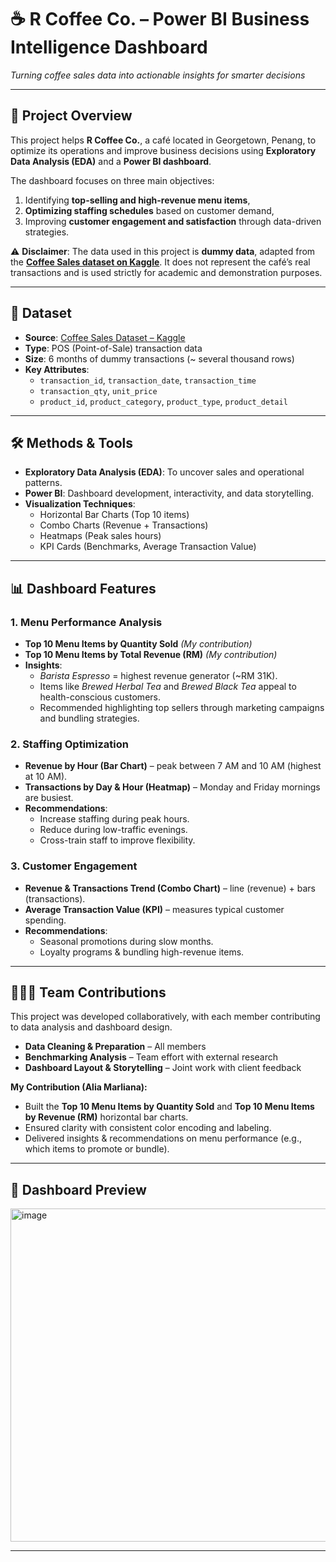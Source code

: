 # ☕ R Coffee Co. – Power BI Business Intelligence Dashboard  
*Turning coffee sales data into actionable insights for smarter decisions*  

---

## 📌 Project Overview  
This project helps **R Coffee Co.**, a café located in Georgetown, Penang, to optimize its operations and improve business decisions using **Exploratory Data Analysis (EDA)** and a **Power BI dashboard**.  

The dashboard focuses on three main objectives:  
1. Identifying **top-selling and high-revenue menu items**,  
2. **Optimizing staffing schedules** based on customer demand,  
3. Improving **customer engagement and satisfaction** through data-driven strategies.  

⚠️ **Disclaimer**: The data used in this project is **dummy data**, adapted from the **[Coffee Sales dataset on Kaggle](https://www.kaggle.com/datasets/ahmedabbas757/coffee-sales)**. It does not represent the café’s real transactions and is used strictly for academic and demonstration purposes.  

---

## 📂 Dataset
- **Source**: [Coffee Sales Dataset – Kaggle](https://www.kaggle.com/datasets/ahmedabbas757/coffee-sales)  
- **Type**: POS (Point-of-Sale) transaction data  
- **Size**: 6 months of dummy transactions (~ several thousand rows)  
- **Key Attributes**:  
  - `transaction_id`, `transaction_date`, `transaction_time`  
  - `transaction_qty`, `unit_price`  
  - `product_id`, `product_category`, `product_type`, `product_detail`  

---

## 🛠️ Methods & Tools
- **Exploratory Data Analysis (EDA)**: To uncover sales and operational patterns.  
- **Power BI**: Dashboard development, interactivity, and data storytelling.  
- **Visualization Techniques**:  
  - Horizontal Bar Charts (Top 10 items)  
  - Combo Charts (Revenue + Transactions)  
  - Heatmaps (Peak sales hours)  
  - KPI Cards (Benchmarks, Average Transaction Value)  

---

## 📊 Dashboard Features  

### 1. **Menu Performance Analysis**
- **Top 10 Menu Items by Quantity Sold** *(My contribution)*  
- **Top 10 Menu Items by Total Revenue (RM)** *(My contribution)*  
- **Insights**:  
  - *Barista Espresso* = highest revenue generator (~RM 31K).  
  - Items like *Brewed Herbal Tea* and *Brewed Black Tea* appeal to health-conscious customers.  
  - Recommended highlighting top sellers through marketing campaigns and bundling strategies.  

### 2. **Staffing Optimization**
- **Revenue by Hour (Bar Chart)** – peak between 7 AM and 10 AM (highest at 10 AM).  
- **Transactions by Day & Hour (Heatmap)** – Monday and Friday mornings are busiest.  
- **Recommendations**:  
  - Increase staffing during peak hours.  
  - Reduce during low-traffic evenings.  
  - Cross-train staff to improve flexibility.  

### 3. **Customer Engagement**
- **Revenue & Transactions Trend (Combo Chart)** – line (revenue) + bars (transactions).  
- **Average Transaction Value (KPI)** – measures typical customer spending.  
- **Recommendations**:  
  - Seasonal promotions during slow months.  
  - Loyalty programs & bundling high-revenue items.  

---

## 🧑‍🤝‍🧑 Team Contributions
This project was developed collaboratively, with each member contributing to data analysis and dashboard design.  

- **Data Cleaning & Preparation** – All members  
- **Benchmarking Analysis** – Team effort with external research  
- **Dashboard Layout & Storytelling** – Joint work with client feedback  

**My Contribution (Alia Marliana):**  
- Built the **Top 10 Menu Items by Quantity Sold** and **Top 10 Menu Items by Revenue (RM)** horizontal bar charts.  
- Ensured clarity with consistent color encoding and labeling.  
- Delivered insights & recommendations on menu performance (e.g., which items to promote or bundle).  

---

## 📸 Dashboard Preview
<img width="945" height="533" alt="image" src="https://github.com/user-attachments/assets/fe7a0432-fb85-47d3-bd16-8facad1c9a3f" />

---


